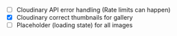 - [ ] Cloudinary API error handling (Rate limits can happen)
- [x] Cloudinary correct thumbnails for gallery
- [ ] Placeholder (loading state) for all images
